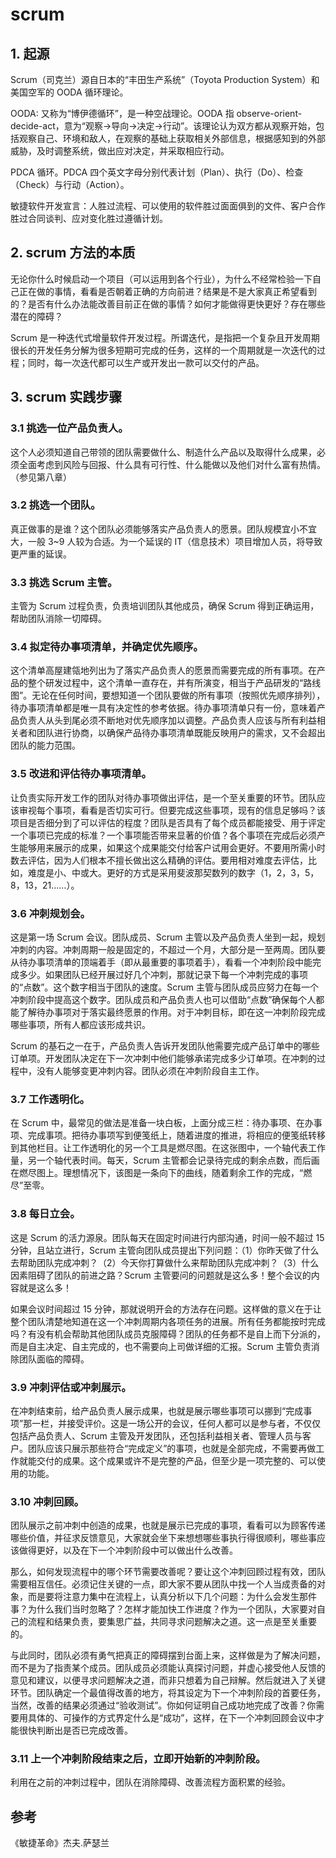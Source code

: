 # scrum


## 1. 起源

Scrum（司克兰）源自日本的“丰田生产系统”（Toyota Production System）和美国空军的 OODA 循环理论。

OODA: 又称为“博伊德循环”，是一种空战理论。OODA 指 observe-orient-decide-act，意为“观察->导向->决定->行动”。该理论认为双方都从观察开始，包括观察自己、环境和敌人，在观察的基础上获取相关外部信息，根据感知到的外部威胁，及时调整系统，做出应对决定，并采取相应行动。

PDCA 循环。PDCA 四个英文字母分别代表计划（Plan）、执行（Do）、检查（Check）与行动（Action）。

敏捷软件开发宣言：人胜过流程、可以使用的软件胜过面面俱到的文件、客户合作胜过合同谈判、应对变化胜过遵循计划。

## 2. scrum 方法的本质

无论你什么时候启动一个项目（可以运用到各个行业），为什么不经常检验一下自己正在做的事情，看看是否朝着正确的方向前进？结果是不是大家真正希望看到的？是否有什么办法能改善目前正在做的事情？如何才能做得更快更好？存在哪些潜在的障碍？

Scrum 是一种迭代式增量软件开发过程。所谓迭代，是指把一个复杂且开发周期很长的开发任务分解为很多短期可完成的任务，这样的一个周期就是一次迭代的过程；同时，每一次迭代都可以生产或开发出一款可以交付的产品。

## 3. scrum 实践步骤

### 3.1 挑选一位产品负责人。

这个人必须知道自己带领的团队需要做什么、制造什么产品以及取得什么成果，必须全面考虑到风险与回报、什么具有可行性、什么能做以及他们对什么富有热情。（参见第八章）

### 3.2 挑选一个团队。

真正做事的是谁？这个团队必须能够落实产品负责人的愿景。团队规模宜小不宜大，一般 3~9 人较为合适。为一个延误的 IT（信息技术）项目增加人员，将导致更严重的延误。

### 3.3 挑选 Scrum 主管。

主管为 Scrum 过程负责，负责培训团队其他成员，确保 Scrum 得到正确运用，帮助团队消除一切障碍。

### 3.4 拟定待办事项清单，并确定优先顺序。

这个清单高屋建瓴地列出为了落实产品负责人的愿景而需要完成的所有事项。在产品的整个研发过程中，这个清单一直存在，并有所演变，相当于产品研发的“路线图”。无论在任何时间，要想知道一个团队要做的所有事项（按照优先顺序排列），待办事项清单都是唯一具有决定性的参考依据。待办事项清单只有一份，意味着产品负责人从头到尾必须不断地对优先顺序加以调整。产品负责人应该与所有利益相关者和团队进行协商，以确保产品待办事项清单既能反映用户的需求，又不会超出团队的能力范围。

### 3.5 改进和评估待办事项清单。

让负责实际开发工作的团队对待办事项做出评估，是一个至关重要的环节。团队应该审视每个事项，看看是否切实可行。但要完成这些事项，现有的信息足够吗？该项目是否细分到了可以评估的程度？团队是否具有了每个成员都能接受、用于评定一个事项已完成的标准？一个事项能否带来显著的价值？各个事项在完成后必须产生能够用来展示的成果，如果这个成果能交付给客户试用会更好。不要用所需小时数去评估，因为人们根本不擅长做出这么精确的评估。要用相对难度去评估，比如，难度是小、中或大。更好的方式是采用斐波那契数列的数字（1，2，3，5，8，13，21……）。

### 3.6 冲刺规划会。

这是第一场 Scrum 会议。团队成员、Scrum 主管以及产品负责人坐到一起，规划冲刺的内容。冲刺周期一般是固定的，不超过一个月，大部分是一至两周。团队要从待办事项清单的顶端着手（即从最重要的事项着手），看看一个冲刺阶段中能完成多少。如果团队已经开展过好几个冲刺，那就记录下每一个冲刺完成的事项的“点数”。这个数字相当于团队的速度。Scrum 主管与团队成员应努力在每一个冲刺阶段中提高这个数字。团队成员和产品负责人也可以借助“点数”确保每个人都能了解待办事项对于落实最终愿景的作用。对于冲刺目标，即在这一冲刺阶段完成哪些事项，所有人都应该形成共识。

Scrum 的基石之一在于，产品负责人告诉开发团队他需要完成产品订单中的哪些订单项。开发团队决定在下一次冲刺中他们能够承诺完成多少订单项。在冲刺的过程中，没有人能够变更冲刺内容。团队必须在冲刺阶段自主工作。

### 3.7 工作透明化。

在 Scrum 中，最常见的做法是准备一块白板，上面分成三栏：待办事项、在办事项、完成事项。把待办事项写到便笺纸上，随着进度的推进，将相应的便笺纸转移到其他栏目。让工作透明化的另一个工具是燃尽图。在这张图中，一个轴代表工作量，另一个轴代表时间。每天，Scrum 主管都会记录待完成的剩余点数，而后画在燃尽图上。理想情况下，该图是一条向下的曲线，随着剩余工作的完成，“燃尽”至零。

### 3.8 每日立会。

这是 Scrum 的活力源泉。团队每天在固定时间进行内部沟通，时间一般不超过 15 分钟，且站立进行，Scrum 主管向团队成员提出下列问题：（1）你昨天做了什么去帮助团队完成冲刺？（2）今天你打算做什么来帮助团队完成冲刺？（3）什么因素阻碍了团队的前进之路？Scrum 主管要问的问题就是这么多！整个会议的内容就是这么多！

如果会议时间超过 15 分钟，那就说明开会的方法存在问题。这样做的意义在于让整个团队清楚地知道在这一个冲刺周期内各项任务的进展。所有任务都能按时完成吗？有没有机会帮助其他团队成员克服障碍？团队的任务都不是自上而下分派的，而是自主决定、自主完成的，也不需要向上司做详细的汇报。Scrum 主管负责消除团队面临的障碍。

### 3.9 冲刺评估或冲刺展示。

在冲刺结束前，给产品负责人展示成果，也就是展示哪些事项可以挪到“完成事项”那一栏，并接受评价。这是一场公开的会议，任何人都可以是参与者，不仅仅包括产品负责人、Scrum 主管及开发团队，还包括利益相关者、管理人员与客户。团队应该只展示那些符合“完成定义”的事项，也就是全部完成，不需要再做工作就能交付的成果。这个成果或许不是完整的产品，但至少是一项完整的、可以使用的功能。

### 3.10 冲刺回顾。

团队展示之前冲刺中创造的成果，也就是展示已完成的事项，看看可以为顾客传递哪些价值，并征求反馈意见，大家就会坐下来想想哪些事执行得很顺利，哪些事应该做得更好，以及在下一个冲刺阶段中可以做出什么改善。

那么，如何发现流程中的哪个环节需要改善呢？要让这个冲刺回顾过程有效，团队需要相互信任。必须记住关键的一点，即大家不要从团队中找一个人当成责备的对象，而是要将注意力集中在流程上，认真分析以下几个问题：为什么会发生那件事？为什么我们当时忽略了？怎样才能加快工作进度？作为一个团队，大家要对自己的流程和结果负责，要集思广益，共同寻求问题解决之道。这一点是至关重要的。

与此同时，团队必须有勇气把真正的障碍摆到台面上来，这样做是为了解决问题，而不是为了指责某个成员。团队成员必须能认真探讨问题，并虚心接受他人反馈的意见和建议，以便寻求问题解决之道，而非只想着为自己辩解。然后就进入了关键环节。团队确定一个最值得改善的地方，将其设定为下一个冲刺阶段的首要任务，当然，改善的结果必须通过“验收测试”。你如何证明自己成功地完成了改善？你需要用具体的、可操作的方式界定什么是“成功”，这样，在下一个冲刺回顾会议中才能很快判断出是否已完成改善。

### 3.11 上一个冲刺阶段结束之后，立即开始新的冲刺阶段。

利用在之前的冲刺过程中，团队在消除障碍、改善流程方面积累的经验。

## 参考

《敏捷革命》杰夫.萨瑟兰

